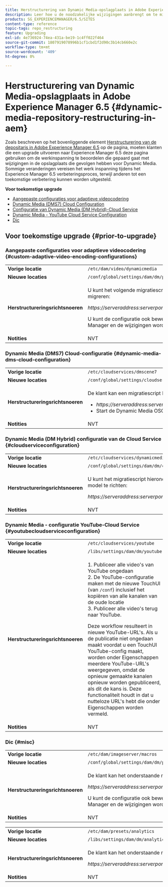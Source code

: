 ```yaml
---
title: Herstructurering van Dynamic Media-opslagplaats in Adobe Experience Manager 6.5
description: Leer hoe u de noodzakelijke wijzigingen aanbrengt om te migreren naar de nieuwe repository structuur in Experience Manager 6.5 voor Dynamic Media.
products: SG_EXPERIENCEMANAGER/6.5/SITES
content-type: reference
topic-tags: repo_restructuring
feature: Upgrading
exl-id: 4e736924-74ea-431a-be19-1c4ff022f464
source-git-commit: 1807919078996b1cf1cbd1f2d90c3b14cb660e2c
workflow-type: tm+mt
source-wordcount: '409'
ht-degree: 0%

---
```


# Herstructurering van Dynamic Media-opslagplaats in Adobe Experience Manager 6.5 {#dynamic-media-repository-restructuring-in-aem}

Zoals beschreven op het bovenliggende element [Herstructurering van de depositaris in Adobe Experience Manager 6.5](/help/sites-deploying/repository-restructuring.md) op de pagina, moeten klanten die een upgrade uitvoeren naar Experience Manager 6.5 deze pagina gebruiken om de werkinspanning te beoordelen die gepaard gaat met wijzigingen in de opslagplaats die gevolgen hebben voor Dynamic Media. Sommige veranderingen vereisen het werk inspanning tijdens het Experience Manager 6.5 verbeteringsproces, terwijl anderen tot een toekomstige verbetering kunnen worden uitgesteld.

**Voor toekomstige upgrade**

* [Aangepaste configuraties voor adaptieve videocodering](/help/sites-deploying/dynamicmedia-repository-restructuring-in-aem-6-5.md#custom-adaptive-video-encoding-configurations)
* [Dynamic Media (DMS7) Cloud Configuration](/help/sites-deploying/dynamicmedia-repository-restructuring-in-aem-6-5.md#dynamic-media-dms-cloud-configuration)
* [Configuratie van Dynamic Media (DM Hybrid)-Cloud Service](/help/sites-deploying/dynamicmedia-repository-restructuring-in-aem-6-5.md#cloudserviceconfiguration)
* [Dynamic Media - YouTube Cloud Service Configuration](/help/sites-deploying/dynamicmedia-repository-restructuring-in-aem-6-5.md#youtubecloudserviceconfiguration)
* [Dic](/help/sites-deploying/dynamicmedia-repository-restructuring-in-aem-6-5.md#misc)

## Voor toekomstige upgrade {#prior-to-upgrade}

### Aangepaste configuraties voor adaptieve videocodering  {#custom-adaptive-video-encoding-configurations}

<table>
 <tbody>
  <tr>
   <td><strong>Vorige locatie</strong></td>
   <td><code>/etc/dam/video/dynamicmedia</code></td>
  </tr>
  <tr>
   <td><strong>Nieuwe locaties</strong></td>
   <td><code>/conf/global/settings/dam/dm/presets/video/jcr:content</code></td>
  </tr>
  <tr>
   <td><strong>Herstructureringsrichtsnoeren</strong></td>
   <td><p>U kunt het volgende migratiescript in werking stellen om aan de nieuwe plaats te migreren:</p> <p><em>https://serveraddress:serverport/libs/settings/dam/dm/presets.migratedmcontent.json</em></p> <p>U kunt de configuratie ook bewerken in de gebruikersinterface van de Experience Manager en de wijzigingen worden opgeslagen op de nieuwe locatie.</p> </td>
  </tr>
  <tr>
   <td><strong>Notities</strong></td>
   <td>NVT<br /> </td>
  </tr>
 </tbody>
</table>

### Dynamic Media (DMS7) Cloud-configuratie {#dynamic-media-dms-cloud-configuration}

<table>
 <tbody>
  <tr>
   <td><strong>Vorige locatie</strong></td>
   <td><code>/etc/cloudservices/dmscene7</code></td>
  </tr>
  <tr>
   <td><strong>Nieuwe locaties</strong></td>
   <td><code>/conf/global/settings/cloudservices/dmscene7</code></td>
  </tr>
  <tr>
   <td><strong>Herstructureringsrichtsnoeren</strong></td>
   <td><p>De klant kan een migratiescript bij deze plaats in werking stellen:<br /> </p>
    <ul>
     <li><em>https://serveraddress:serverport/libs/settings/dam/dm/presets.migratedmcontent.json</em></li>
     <li>Start de Dynamic Media OSGi-bundel opnieuw.</li>
    </ul> </td>
  </tr>
  <tr>
   <td><strong>Notities</strong></td>
   <td>NVT</td>
  </tr>
 </tbody>
</table>

### Dynamic Media (DM Hybrid) configuratie van de Cloud Service {#cloudserviceconfiguration}

<table>
 <tbody>
  <tr>
   <td><strong>Vorige locatie</strong></td>
   <td><code>/etc/cloudservices/dynamicmediaservices</code></td>
  </tr>
  <tr>
   <td><strong>Nieuwe locaties</strong></td>
   <td><code>/conf/global/settings/dam/dm/cloudservices/dynamicmediaservices</code></td>
  </tr>
  <tr>
   <td><strong>Herstructureringsrichtsnoeren</strong></td>
   <td><p>U kunt het migratiescript hieronder in werking stellen om zich aan het recentste model te richten:</p> <p><em>https://serveraddress:serverport/libs/settings/dam/dm/presets.migratedmcontent.jso</em></p> </td>
  </tr>
  <tr>
   <td><strong>Notities</strong></td>
   <td>NVT<br /> </td>
  </tr>
 </tbody>
</table>

### Dynamic Media - configuratie YouTube-Cloud Service  {#youtubecloudserviceconfiguration}

<table>
 <tbody>
  <tr>
   <td><strong>Vorige locatie</strong></td>
   <td><code>/etc/cloudservices/youtube</code></td>
  </tr>
  <tr>
   <td><strong>Nieuwe locaties</strong></td>
   <td><code>/libs/settings/dam/dm/youtube</code></td>
  </tr>
  <tr>
   <td><strong>Herstructureringsrichtsnoeren</strong></td>
   <td><p>1. Publiceer alle video's van YouTube ongedaan<br /> 2. De YouTube-configuratie maken met de nieuwe TouchUI (van <code>/conf</code>) inclusief het kopiëren van alle kanalen van de oude locatie<br /> 3. Publiceer alle video's terug naar YouTube.</p> <p>Deze workflow resulteert in nieuwe YouTube-URL's. Als u de publicatie niet ongedaan maakt voordat u een TouchUI YouTube-config maakt, worden onder Eigenschappen meerdere YouTube-URL's weergegeven, omdat de opnieuw gemaakte kanalen opnieuw worden gepubliceerd, als dit de kans is. Deze functionaliteit houdt in dat u nutteloze URL's hebt die onder Eigenschappen worden vermeld.</p> </td>
  </tr>
  <tr>
   <td><strong>Notities</strong></td>
   <td>NVT<br /> </td>
  </tr>
 </tbody>
</table>

### Dic {#misc}

<table>
 <tbody>
  <tr>
   <td><strong>Vorige locatie</strong></td>
   <td><code>/etc/dam/imageserver/macros</code></td>
  </tr>
  <tr>
   <td><strong>Nieuwe locaties</strong></td>
   <td><code>/conf/global/settings/dam/dm/presets/macro</code></td>
  </tr>
  <tr>
   <td><strong>Herstructureringsrichtsnoeren</strong></td>
   <td><p>De klant kan het onderstaande migratiescript uitvoeren.</p> <p><em>https://serveraddress:serverport/libs/settings/dam/dm/presets.migratedmcontent.json</em></p> <p>U kunt de configuratie ook bewerken in de gebruikersinterface van de Experience Manager en de wijzigingen worden opgeslagen op de nieuwe locatie.</p> </td>
  </tr>
  <tr>
   <td><strong>Notities</strong></td>
   <td>NVT</td>
  </tr>
 </tbody>
</table>

<table>
 <tbody>
  <tr>
   <td><strong>Vorige locatie</strong></td>
   <td><code>/etc/dam/presets/analytics</code></td>
  </tr>
  <tr>
   <td><strong>Nieuwe locaties</strong></td>
   <td><code>/libs/settings/dam/dm/analytics</code></td>
  </tr>
  <tr>
   <td><strong>Herstructureringsrichtsnoeren</strong></td>
   <td><p>De klant kan het onderstaande migratiescript uitvoeren.</p> <p><em>https://serveraddress:serverport/libs/settings/dam/dm/presets.migratedmcontent.json</em></p> </td>
  </tr>
  <tr>
   <td><strong>Notities</strong></td>
   <td>NVT</td>
  </tr>
 </tbody>
</table>
